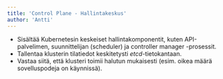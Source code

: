 ```yaml
---
title: 'Control Plane - Hallintakeskus'
author: 'Antti'
---
```


  - Sisältää Kubernetesin keskeiset hallintakomponentit, kuten API-palvelimen, suunnittelijan (scheduler) ja controller manager -prosessit.  
  - Tallentaa klusterin tilatiedot keskitetysti *etcd*-tietokantaan.  
  - Vastaa siitä, että klusteri toimii halutun mukaisesti (esim. oikea määrä sovelluspodeja on käynnissä).